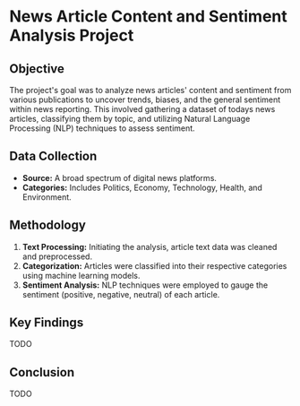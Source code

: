 # News Article Content and Sentiment Analysis Project

## Objective
The project's goal was to analyze news articles' content and sentiment from various publications to uncover trends, biases, and the general sentiment within news reporting. This involved gathering a dataset of todays news articles, classifying them by topic, and utilizing Natural Language Processing (NLP) techniques to assess sentiment.

## Data Collection
- **Source:** A broad spectrum of digital news platforms.
- **Categories:** Includes Politics, Economy, Technology, Health, and Environment.

## Methodology
1. **Text Processing:** Initiating the analysis, article text data was cleaned and preprocessed.
2. **Categorization:** Articles were classified into their respective categories using machine learning models.
3. **Sentiment Analysis:** NLP techniques were employed to gauge the sentiment (positive, negative, neutral) of each article.

## Key Findings
TODO

## Conclusion
TODO

 
